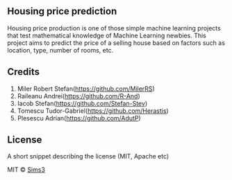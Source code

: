 ## Housing price prediction


Housing price production is one of those simple machine learning projects that test mathematical knowledge of Machine Learning newbies. This project aims to predict the price of a selling house based on factors such as location, type, number of rooms, etc.



## Credits
1. Miler Robert Stefan(https://github.com/MilerRS)
2. Raileanu Andrei(https://github.com/R-And)
3. Iacob Stefan(https://github.com/Stefan-Stev)
4. Tomescu Tudor-Gabriel(https://github.com/Herastis)
5. Plesescu Adrian(https://github.com/AdutP)

## License
A short snippet describing the license (MIT, Apache etc)

MIT © [Sims3]()
